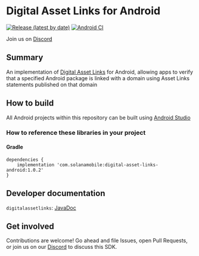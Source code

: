 # Digital Asset Links for Android

[![Release (latest by date)](https://img.shields.io/github/v/release/solana-mobile/digital-asset-links-android)](https://github.com/solana-mobile/digital-asset-links-android/releases/latest)
[![Android CI](https://github.com/solana-mobile/digital-asset-links-android/actions/workflows/android.yml/badge.svg)](https://github.com/solana-mobile/digital-asset-links-android/actions/workflows/android.yml)

Join us on [Discord](https://discord.gg/solanamobile)

## Summary

An implementation of [Digital Asset Links](https://digitalassetlinks.org/) for Android, allowing apps to verify that a specified Android package is linked with a domain using Asset Links statements published on that domain

## How to build

All Android projects within this repository can be built using [Android Studio](https://developer.android.com/studio)

### How to reference these libraries in your project

#### Gradle

```
dependencies {
    implementation 'com.solanamobile:digital-asset-links-android:1.0.2'
}
```

## Developer documentation

`digitalassetlinks`: [JavaDoc](https://solana-mobile.github.io/digital-asset-links-android/digitalassetlinks/javadoc/index.html)

## Get involved

Contributions are welcome! Go ahead and file Issues, open Pull Requests, or join us on our [Discord](https://discord.gg/solanamobile) to discuss this SDK.
